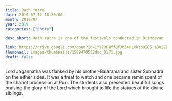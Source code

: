```yaml
---
title: Rath Yatra
date: 2019-07-12 18:30:00
month: 2019/07
year: 2019
categories: ["photo"]

desc_short: Rath Yatra is one of the festivals conducted in Brindavan . Boys from Odisha were given an opportunity to present a musical programme at Swami's lotus feet.

link: https://drive.google.com/open?id=1YY2RFWffQf3M34HLXkzo0I05_aOo2ZE6
thumbnail: images/thumbnails/1589470532dsc_0171.jpg
draft: false
---
```


Lord Jagannatha was flanked by his brother-Balarama and sister Subhadra on the either sides. It was a treat to watch and one became reminiscent of the chariot procession at Puri. The students also presented beautiful songs praising the glory of the Lord which brought to life the statues of the divine siblings.

